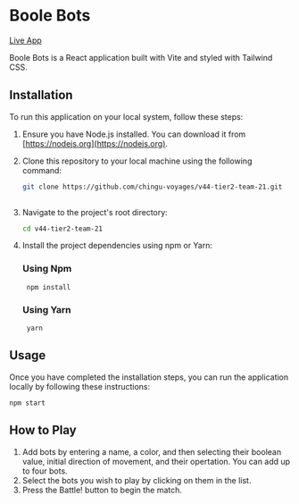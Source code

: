 # Boole Bots

[Live App](https://boolebots21.netlify.app/)

Boole Bots is a React application built with Vite and styled with Tailwind CSS.

## Installation

To run this application on your local system, follow these steps:

1. Ensure you have Node.js installed. You can download it from [https://nodejs.org](https://nodejs.org).

2. Clone this repository to your local machine using the following command:

   ```bash
   git clone https://github.com/chingu-voyages/v44-tier2-team-21.git
 
3. Navigate to the project's root directory:
    ```bash
    cd v44-tier2-team-21

4. Install the project dependencies using npm or Yarn:
    ### Using Npm
        npm install


    ### Using Yarn
        yarn

## Usage
Once you have completed the installation steps, you can run the application locally by following these instructions:

    npm start

## How to Play

1.  Add bots by entering a name, a color, and then selecting
          their boolean value, initial direction of movement, and
          their opertation. You can add up to four bots.
2. Select the bots you wish to play by clicking on them in the
          list.
3. Press the Battle! button to begin the match.